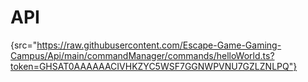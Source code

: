# API

{src="https://raw.githubusercontent.com/Escape-Game-Gaming-Campus/Api/main/commandManager/commands/helloWorld.ts?token=GHSAT0AAAAAACIVHKZYC5WSF7GGNWPVNU7GZLZNLPQ"}